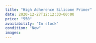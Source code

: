 ```yaml
---
title: "High Adherence Silicone Primer"
date: 2020-12-27T12:12:33+00:00
price: "550"
availability: "In stock"
condition: "New"
images:
---
```


